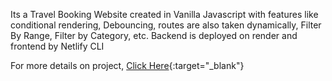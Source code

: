 Its a Travel Booking Website created in Vanilla Javascript with features like conditional rendering, Debouncing, routes are also taken dynamically, Filter By Range, Filter by Category, etc.
Backend is deployed on render and frontend by Netlify CLI

For more details on project, 
[Click Here](https://www.crio.do/learn/portfolio/jeevraj-vjti/ME_QTRIPDYNAMIC){:target="_blank"}


